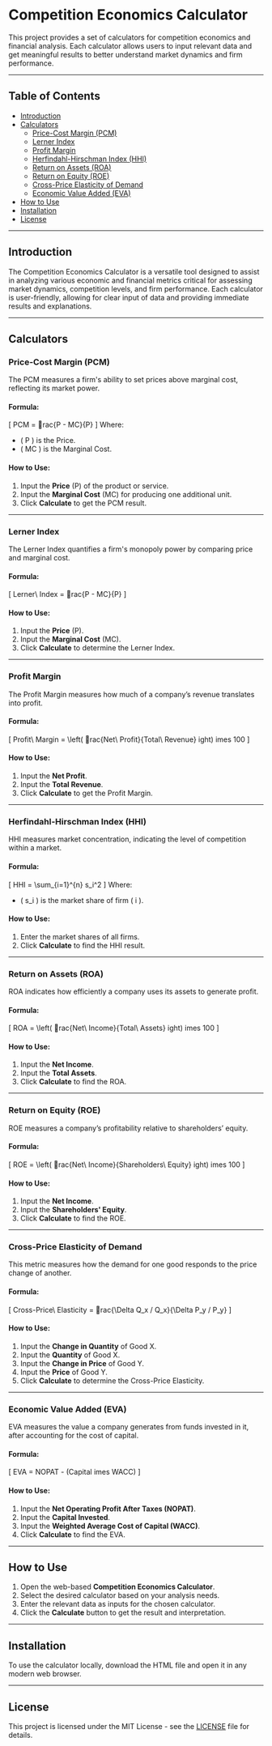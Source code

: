 
# Competition Economics Calculator

This project provides a set of calculators for competition economics and financial analysis. Each calculator allows users to input relevant data and get meaningful results to better understand market dynamics and firm performance.

---

## Table of Contents
- [Introduction](#introduction)
- [Calculators](#calculators)
  - [Price-Cost Margin (PCM)](#price-cost-margin-pcm)
  - [Lerner Index](#lerner-index)
  - [Profit Margin](#profit-margin)
  - [Herfindahl-Hirschman Index (HHI)](#herfindahl-hirschman-index-hhi)
  - [Return on Assets (ROA)](#return-on-assets-roa)
  - [Return on Equity (ROE)](#return-on-equity-roe)
  - [Cross-Price Elasticity of Demand](#cross-price-elasticity-of-demand)
  - [Economic Value Added (EVA)](#economic-value-added-eva)
- [How to Use](#how-to-use)
- [Installation](#installation)
- [License](#license)

---

## Introduction

The Competition Economics Calculator is a versatile tool designed to assist in analyzing various economic and financial metrics critical for assessing market dynamics, competition levels, and firm performance. Each calculator is user-friendly, allowing for clear input of data and providing immediate results and explanations.

---

## Calculators

### Price-Cost Margin (PCM)
The PCM measures a firm's ability to set prices above marginal cost, reflecting its market power.

#### **Formula:**
\[ PCM = rac{P - MC}{P} \]
Where:
- \( P \) is the Price.
- \( MC \) is the Marginal Cost.

#### **How to Use:**
1. Input the **Price** (P) of the product or service.
2. Input the **Marginal Cost** (MC) for producing one additional unit.
3. Click **Calculate** to get the PCM result.

---

### Lerner Index
The Lerner Index quantifies a firm's monopoly power by comparing price and marginal cost.

#### **Formula:**
\[ Lerner\ Index = rac{P - MC}{P} \]

#### **How to Use:**
1. Input the **Price** (P).
2. Input the **Marginal Cost** (MC).
3. Click **Calculate** to determine the Lerner Index.

---

### Profit Margin
The Profit Margin measures how much of a company’s revenue translates into profit.

#### **Formula:**
\[ Profit\ Margin = \left( rac{Net\ Profit}{Total\ Revenue} ight) 	imes 100 \]

#### **How to Use:**
1. Input the **Net Profit**.
2. Input the **Total Revenue**.
3. Click **Calculate** to get the Profit Margin.

---

### Herfindahl-Hirschman Index (HHI)
HHI measures market concentration, indicating the level of competition within a market.

#### **Formula:**
\[ HHI = \sum_{i=1}^{n} s_i^2 \]
Where:
- \( s_i \) is the market share of firm \( i \).

#### **How to Use:**
1. Enter the market shares of all firms.
2. Click **Calculate** to find the HHI result.

---

### Return on Assets (ROA)
ROA indicates how efficiently a company uses its assets to generate profit.

#### **Formula:**
\[ ROA = \left( rac{Net\ Income}{Total\ Assets} ight) 	imes 100 \]

#### **How to Use:**
1. Input the **Net Income**.
2. Input the **Total Assets**.
3. Click **Calculate** to find the ROA.

---

### Return on Equity (ROE)
ROE measures a company’s profitability relative to shareholders’ equity.

#### **Formula:**
\[ ROE = \left( rac{Net\ Income}{Shareholders\ Equity} ight) 	imes 100 \]

#### **How to Use:**
1. Input the **Net Income**.
2. Input the **Shareholders' Equity**.
3. Click **Calculate** to find the ROE.

---

### Cross-Price Elasticity of Demand
This metric measures how the demand for one good responds to the price change of another.

#### **Formula:**
\[ Cross-Price\ Elasticity = rac{\Delta Q_x / Q_x}{\Delta P_y / P_y} \]

#### **How to Use:**
1. Input the **Change in Quantity** of Good X.
2. Input the **Quantity** of Good X.
3. Input the **Change in Price** of Good Y.
4. Input the **Price** of Good Y.
5. Click **Calculate** to determine the Cross-Price Elasticity.

---

### Economic Value Added (EVA)
EVA measures the value a company generates from funds invested in it, after accounting for the cost of capital.

#### **Formula:**
\[ EVA = NOPAT - (Capital 	imes WACC) \]

#### **How to Use:**
1. Input the **Net Operating Profit After Taxes (NOPAT)**.
2. Input the **Capital Invested**.
3. Input the **Weighted Average Cost of Capital (WACC)**.
4. Click **Calculate** to find the EVA.

---

## How to Use

1. Open the web-based **Competition Economics Calculator**.
2. Select the desired calculator based on your analysis needs.
3. Enter the relevant data as inputs for the chosen calculator.
4. Click the **Calculate** button to get the result and interpretation.

---

## Installation

To use the calculator locally, download the HTML file and open it in any modern web browser.

---

## License

This project is licensed under the MIT License - see the [LICENSE](LICENSE) file for details.
